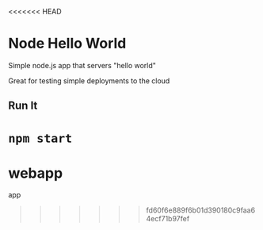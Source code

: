 <<<<<<< HEAD
# Node Hello World

Simple node.js app that servers "hello world"

Great for testing simple deployments to the cloud

## Run It

`npm start`
=======
# webapp
app
>>>>>>> fd60f6e889f6b01d390180c9faa64ecf71b97fef

